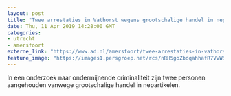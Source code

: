 ```yaml
---
layout: post
title: "Twee arrestaties in Vathorst wegens grootschalige handel in nepartikelen"
date: Thu, 11 Apr 2019 14:28:00 GMT
categories: 
- utrecht 
- amersfoort 
externe_link: "https://www.ad.nl/amersfoort/twee-arrestaties-in-vathorst-wegens-grootschalige-handel-in-nepartikelen~adafff16/"
feature_image: "https://images1.persgroep.net/rcs/nRH5goZbdqahhafR7VvWS81W4P4/diocontent/77750615/_fitwidth/400/?appId=21791a8992982cd8da851550a453bd7f&quality=0.7"
---
```


In een onderzoek naar ondermijnende criminaliteit zijn twee personen aangehouden vanwege grootschalige handel in nepartikelen.
